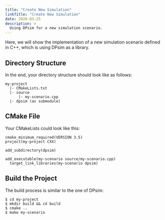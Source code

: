 ```yaml
---
title: "Create New Simulation"
linkTitle: "Create New Simulation"
date: 2020-03-25
description: >
  Using DPsim for a new simulation scenario.
---
```


Here, we will show the implementation of a new simulation scenario defined in C++, which is using DPsim as a library.

## Directory Structure

In the end, your directory structure should look like as follows:

    my-project
      |- CMakeLists.txt
      |- source
          |- my-scenario.cpp
      |- dpsim (as submodule)

## CMake File

Your CMakeLists could look like this:

    cmake_minimum_required(VERSION 3.5)
    project(my-project CXX)

    add_subdirectory(dpsim)

    add_executable(my-scenario source/my-scenario.cpp)
	  target_link_libraries(my-scenario dpsim)

## Build the Project

The build process is similar to the one of DPsim:

    $ cd my-project
    $ mkdir build && cd build
    $ cmake ..
    $ make my-scenario
